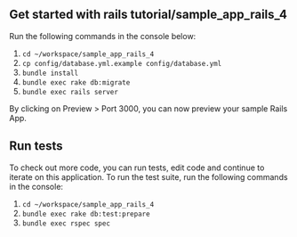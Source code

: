 ## Get started with rails tutorial/sample_app_rails_4

Run the following commands in the console below:

1. `cd ~/workspace/sample_app_rails_4`
2. `cp config/database.yml.example config/database.yml`
3. `bundle install`
4. `bundle exec rake db:migrate`
5. `bundle exec rails server`

By clicking on Preview > Port 3000, you can now preview your sample
Rails App.

## Run tests
To check out more code, you can run tests, edit code and continue to
iterate on this application. To run the test suite, run the following
commands in the console:

1. `cd ~/workspace/sample_app_rails_4`
2. `bundle exec rake db:test:prepare`
3. `bundle exec rspec spec`
